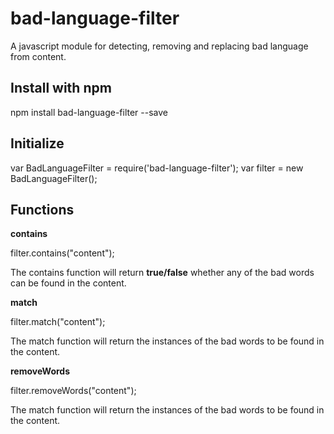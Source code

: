 # bad-language-filter
A javascript module for detecting, removing and replacing bad language from content.

##  Install with npm
npm install bad-language-filter --save

##  Initialize
var BadLanguageFilter = require('bad-language-filter');
var filter = new BadLanguageFilter();

## Functions
**contains**

filter.contains("content");

The contains function will return **true/false** whether any of the bad words can be found in the content.

**match**

filter.match("content");

The match function will return the instances of the bad words to be found in the content.

**removeWords**

filter.removeWords("content");

The match function will return the instances of the bad words to be found in the content.






